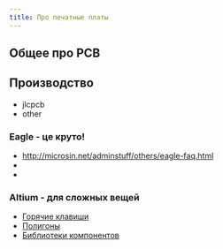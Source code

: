 ```yaml
---
title: Про печатные платы
---
```


## Общее про PCB



## Производство
* jlcpcb
* other

### Eagle - це круто!

* <http://microsin.net/adminstuff/others/eagle-faq.html>
* 
* 

### Altium - для сложных вещей
* [Горячие клавиши](http://microsin.net/adminstuff/others/altium-designer-editor-shortcuts.html)
* [Полигоны](http://microsin.net/adminstuff/others/altium-designer-polygon-pours-and-copper-regions.html)
* [Библиотеки компонентов](http://we.easyelectronics.ru/CADSoft/bd-biblioteki-dlya-altium-designer.html)
